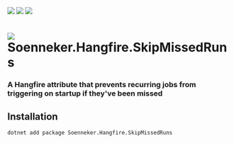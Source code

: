 [![](https://img.shields.io/nuget/v/Soenneker.Hangfire.SkipMissedRuns.svg?style=for-the-badge)](https://www.nuget.org/packages/Soenneker.Hangfire.SkipMissedRuns/)
[![](https://img.shields.io/github/actions/workflow/status/soenneker/soenneker.hangfire.skipmissedruns/publish-package.yml?style=for-the-badge)](https://github.com/soenneker/soenneker.hangfire.skipmissedruns/actions/workflows/publish-package.yml)
[![](https://img.shields.io/nuget/dt/Soenneker.Hangfire.SkipMissedRuns.svg?style=for-the-badge)](https://www.nuget.org/packages/Soenneker.Hangfire.SkipMissedRuns/)

# ![](https://user-images.githubusercontent.com/4441470/224455560-91ed3ee7-f510-4041-a8d2-3fc093025112.png) Soenneker.Hangfire.SkipMissedRuns
### A Hangfire attribute that prevents recurring jobs from triggering on startup if they've been missed

## Installation

```
dotnet add package Soenneker.Hangfire.SkipMissedRuns
```
